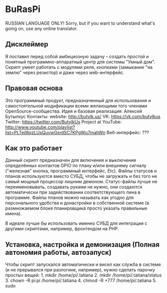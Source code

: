 # BuRasPi
RUSSIAN LANGUAGE ONLY! Sorry, but if you want to understand what's going on, use any online translator.


Дисклеймер
----
Я поставил перед собой амбициозную задачу - создать простой и понятный программно-аппаратный центр для системы "Умный дом".
Скрипт умеет работать с модулями реле, кнопками (замыкание "на землю" через резистор) и даже через web-интерфейс.

Правовая основа
----
Это программный продукт, предназначенный для использования и самостоятельной модификации всеми желающими того членами OpenSource-сообщества.
Идея и базовая реализация: Алексей Бутылкус
Контакты: 
    website: http://butylk.us/
    VK: https://vk.com/butylkus
    Twitter: https://twitter.com/ButylkUs
    Project at YouTube: http://www.youtube.com/playlist?list=PLTejl8qzLUsQuvwGsrdSC7KPgWu7mahWn
Веб-интерфейс: ???


Как это работает
----
Данный скрипт предназначен для включения и выключения определённых контактов GPIO по плану и/или внешнему сигналу ("железная" кнопка, программный интерфейс, Etc).
Файлы статусов и планов используются вместо СУБД, чтобы не загружать и без того не самый мощный процессор лишним демоном.
Статус-файлы лучше не переименовывать, создавать руками не нужно, они создаются автоматически при задействовании соответствующего пина в программе.
Файлы планов можно называть как угодно для персонального удобства и донастройки в собственной системе (в размножаемом блоке планировщика просто указать правильные имена).

В идеале лучше бы использовать именно СУБД для интеграции с другими скриптами, например, фронтендом на PHP.

Установка, настройка и демонизация (Полная автономия работы, автозапуск)
----
Чтобы скрипт запускался автоматически и висел как служба в системе (и не прерывался при разлогине, например), нужно сделать парочку простых вещей:
    1. mkdir /home/pi/.tatiana
    2. mkdir /home/pi/.tatiana/status
    3. chown -R pi:pi /home/pi/.tatiana
    4. chmod -R +777 /home/pi/.tatiana
    5. sudo 